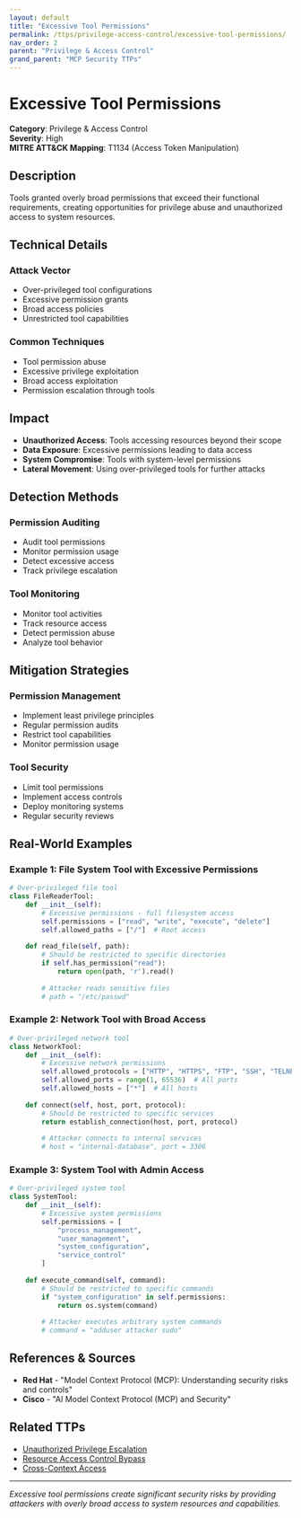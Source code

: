 ```yaml
---
layout: default
title: "Excessive Tool Permissions"
permalink: /ttps/privilege-access-control/excessive-tool-permissions/
nav_order: 2
parent: "Privilege & Access Control"
grand_parent: "MCP Security TTPs"
---
```


# Excessive Tool Permissions

**Category**: Privilege & Access Control  
**Severity**: High  
**MITRE ATT&CK Mapping**: T1134 (Access Token Manipulation)

## Description

Tools granted overly broad permissions that exceed their functional requirements, creating opportunities for privilege abuse and unauthorized access to system resources.

## Technical Details

### Attack Vector
- Over-privileged tool configurations
- Excessive permission grants
- Broad access policies
- Unrestricted tool capabilities

### Common Techniques
- Tool permission abuse
- Excessive privilege exploitation
- Broad access exploitation
- Permission escalation through tools

## Impact

- **Unauthorized Access**: Tools accessing resources beyond their scope
- **Data Exposure**: Excessive permissions leading to data access
- **System Compromise**: Tools with system-level permissions
- **Lateral Movement**: Using over-privileged tools for further attacks

## Detection Methods

### Permission Auditing
- Audit tool permissions
- Monitor permission usage
- Detect excessive access
- Track privilege escalation

### Tool Monitoring
- Monitor tool activities
- Track resource access
- Detect permission abuse
- Analyze tool behavior

## Mitigation Strategies

### Permission Management
- Implement least privilege principles
- Regular permission audits
- Restrict tool capabilities
- Monitor permission usage

### Tool Security
- Limit tool permissions
- Implement access controls
- Deploy monitoring systems
- Regular security reviews

## Real-World Examples

### Example 1: File System Tool with Excessive Permissions
```python
# Over-privileged file tool
class FileReaderTool:
    def __init__(self):
        # Excessive permissions - full filesystem access
        self.permissions = ["read", "write", "execute", "delete"]
        self.allowed_paths = ["/"]  # Root access
    
    def read_file(self, path):
        # Should be restricted to specific directories
        if self.has_permission("read"):
            return open(path, 'r').read()
        
        # Attacker reads sensitive files
        # path = "/etc/passwd"
```

### Example 2: Network Tool with Broad Access
```python
# Over-privileged network tool
class NetworkTool:
    def __init__(self):
        # Excessive network permissions
        self.allowed_protocols = ["HTTP", "HTTPS", "FTP", "SSH", "TELNET"]
        self.allowed_ports = range(1, 65536)  # All ports
        self.allowed_hosts = ["*"]  # All hosts
    
    def connect(self, host, port, protocol):
        # Should be restricted to specific services
        return establish_connection(host, port, protocol)
        
        # Attacker connects to internal services
        # host = "internal-database", port = 3306
```

### Example 3: System Tool with Admin Access
```python
# Over-privileged system tool
class SystemTool:
    def __init__(self):
        # Excessive system permissions
        self.permissions = [
            "process_management",
            "user_management", 
            "system_configuration",
            "service_control"
        ]
    
    def execute_command(self, command):
        # Should be restricted to specific commands
        if "system_configuration" in self.permissions:
            return os.system(command)
        
        # Attacker executes arbitrary system commands
        # command = "adduser attacker sudo"
```

## References & Sources

- **Red Hat** - "Model Context Protocol (MCP): Understanding security risks and controls"
- **Cisco** - "AI Model Context Protocol (MCP) and Security"

## Related TTPs

- [Unauthorized Privilege Escalation](unauthorized-privilege-escalation.md)
- [Resource Access Control Bypass](resource-access-control-bypass.md)
- [Cross-Context Access](cross-context-access.md)

---

*Excessive tool permissions create significant security risks by providing attackers with overly broad access to system resources and capabilities.*